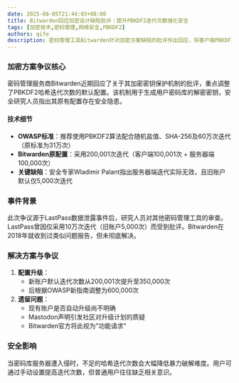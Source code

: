 ```yaml
---
date: 2025-08-05T21:44:03+08:00
title: Bitwarden回应加密设计缺陷批评：提升PBKDF2迭代次数强化安全
tags: [加密技术,密码管理,网络安全,PBKDF2]
authors: qife
description: 密码管理工具Bitwarden针对加密方案缺陷的批评作出回应，将客户端PBKDF2哈希迭代次数提升至60万次，以增强主密码派生密钥的安全性，并讨论服务器端迭代的有效性问题。
---
```


### 加密方案争议核心
密码管理服务商Bitwarden近期回应了关于其加密密钥保护机制的批评，重点调整了PBKDF2哈希迭代次数的默认配置。该机制用于生成用户密码库的解密密钥，安全研究人员指出其原有配置存在安全隐患。

#### 技术细节
- **OWASP标准**：推荐使用PBKDF2算法配合随机盐值、SHA-256及60万次迭代（原标准为31万次）
- **Bitwarden原配置**：采用200,001次迭代（客户端100,001次 + 服务器端100,000次）
- **关键缺陷**：安全专家Wladimir Palant指出服务器端迭代实际无效，且旧账户默认仅5,000次迭代

### 事件背景
此次争议源于LastPass数据泄露事件后，研究人员对其他密码管理工具的审查。LastPass曾因仅采用10万次迭代（旧账户5,000次）而受到批评。Bitwarden在2018年就收到过类似问题报告，但未彻底解决。

### 解决方案与争议
1. **配置升级**：
   - 新账户默认迭代次数从200,001次提升至350,000次
   - 后根据OWASP新指南调整为600,000次
2. **遗留问题**：
   - 现有账户是否自动升级尚不明确
   - Mastodon声明引发社区对升级计划的质疑
   - Bitwarden官方将此视为"功能请求"

### 安全影响
当密码库服务器遭入侵时，不足的哈希迭代次数会大幅降低暴力破解难度。用户可通过手动设置提高迭代次数，但普通用户往往缺乏相关意识。

